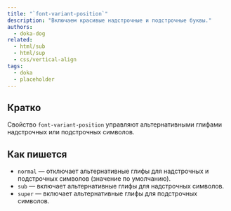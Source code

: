 ```yaml
---
title: "`font-variant-position`"
description: "Включаем красивые надстрочные и подстрочные буквы."
authors:
  - doka-dog
related:
  - html/sub
  - html/sup
  - css/vertical-align
tags:
  - doka
  - placeholder
---
```


## Кратко

Свойство `font-variant-position` управляют альтернативными глифами надстрочных или подстрочных символов.

## Как пишется

- `normal` — отключает альтернативные глифы для надстрочных и подстрочных символов (значение по умолчанию).
- `sub` — включает альтернативные глифы для надстрочных символов.
- `super` — включает альтернативные глифы для подстрочных символов.
